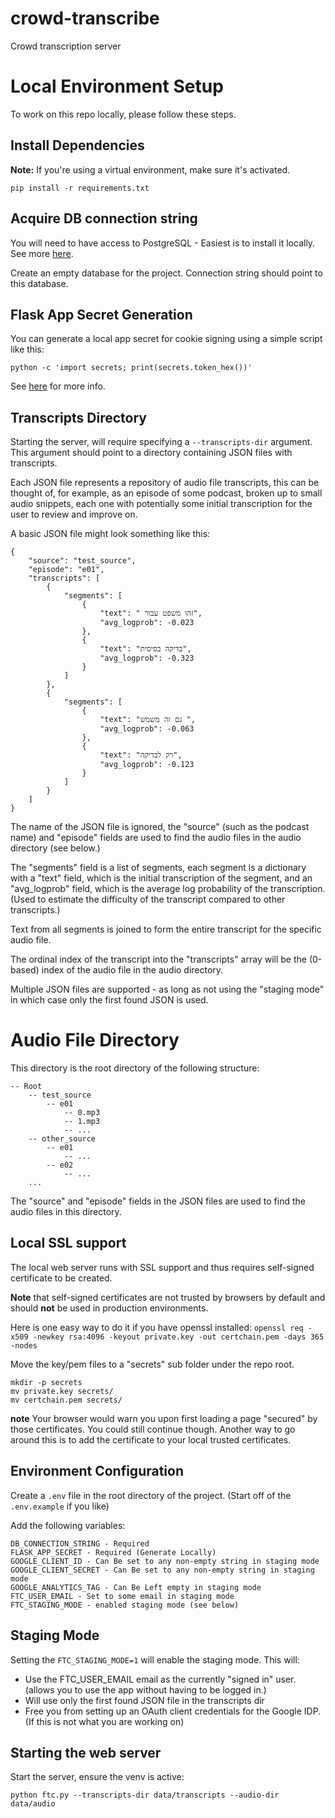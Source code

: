 # crowd-transcribe
Crowd transcription server


# Local Environment Setup

To work on this repo locally, please follow these steps.

## Install Dependencies

**Note:** If you're using a virtual environment, make sure it's activated.

```
pip install -r requirements.txt
```

## Acquire DB connection string

You will need to have access to PostgreSQL - Easiest is to install it locally.
See more [here](https://www.postgresql.org/download/).

Create an empty database for the project. Connection string should point to this database.

## Flask App Secret Generation

You can generate a local app secret for cookie signing using a simple script like this:

`python -c 'import secrets; print(secrets.token_hex())'`

See [here](https://flask.palletsprojects.com/en/3.0.x/quickstart/#sessions) for more info.

## Transcripts Directory

Starting the server, will require specifying a `--transcripts-dir` argument.
This argument should point to a directory containing JSON files with transcripts.

Each JSON file represents a repository of audio file transcripts, this can be thought of, for example, as an episode of some podcast, broken up to small audio snippets, each one with potentially some initial transcription for the user to review and improve on.

A basic JSON file might look something like this:

```
{
    "source": "test_source",
    "episode": "e01",
    "transcripts": [
        {
            "segments": [
                {
                    "text": " זהו משפט עבור",
                    "avg_logprob": -0.023
                },
                {
                    "text": "בדיקה בסיסית",
                    "avg_logprob": -0.323
                }
            ]
        },
        {
            "segments": [
                {
                    "text": "גם זה משמש ",
                    "avg_logprob": -0.063
                },
                {
                    "text": "רק לבדיקה",
                    "avg_logprob": -0.123
                }
            ]
        }
    ]
}
```
The name of the JSON file is ignored, the "source" (such as the podcast name) and "episode" fields are used to find the audio files in the audio directory (see below.)

The "segments" field is a list of segments, each segment is a dictionary with a "text" field, which is the initial transcription of the segment, and an "avg_logprob" field, which is the average log probability of the transcription. (Used to estimate the difficulty of the transcript compared to other transcripts.)

Text from all segments is joined to form the entire transcript for the specific audio file.

The ordinal index of the transcript into the "transcripts" array will be the (0-based) index of the audio file in the audio directory.

Multiple JSON files are supported - as long as not using the "staging mode" in which case only the first found JSON is used.

# Audio File Directory

This directory is the root directory of the following structure:

```
-- Root
    -- test_source
        -- e01
            -- 0.mp3
            -- 1.mp3
            -- ...
    -- other_source
        -- e01
            -- ...
        -- e02
            -- ...
    ...
```

The "source" and "episode" fields in the JSON files are used to find the audio files in this directory.

## Local SSL support

The local web server runs with SSL support and thus requires self-signed certificate to be created.

**Note** that self-signed certificates are not trusted by browsers by default and should **not** be used in production environments.

Here is one easy way to do it if you have openssl installed:
`openssl req -x509 -newkey rsa:4096 -keyout private.key -out certchain.pem -days 365 -nodes`

Move the key/pem files to a "secrets" sub folder under the repo root.

```
mkdir -p secrets
mv private.key secrets/
mv certchain.pem secrets/
```
**note** Your browser would warn you upon first loading a page "secured" by those certificates. You could still continue though. Another way to go around this is to add the certificate to your local trusted certificates.

## Environment Configuration

Create a `.env` file in the root directory of the project. (Start off of the `.env.example` if you like)

Add the following variables:

```
DB_CONNECTION_STRING - Required
FLASK_APP_SECRET - Required (Generate Locally)
GOOGLE_CLIENT_ID - Can Be set to any non-empty string in staging mode
GOOGLE_CLIENT_SECRET - Can Be set to any non-empty string in staging mode
GOOGLE_ANALYTICS_TAG - Can Be Left empty in staging mode
FTC_USER_EMAIL - Set to some email in staging mode
FTC_STAGING_MODE - enabled staging mode (see below)
```

## Staging Mode

Setting the `FTC_STAGING_MODE=1` will enable the staging mode. This will:
- Use the FTC_USER_EMAIL email as the currently "signed in" user. (allows you to use the app without having to be logged in.)
- Will use only the first found JSON file in the transcripts dir
- Free you from setting up an OAuth client credentials for the Google IDP. (If this is not what you are working on)

## Starting the web server

Start the server, ensure the venv is active:

`python ftc.py --transcripts-dir data/transcripts --audio-dir data/audio`